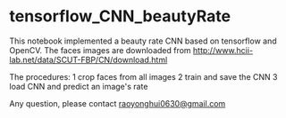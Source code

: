 # tensorflow_CNN_beautyRate
This notebook implemented a beauty rate CNN based on tensorflow and OpenCV.
The faces images are downloaded from
http://www.hcii-lab.net/data/SCUT-FBP/CN/download.html

The procedures:
1 crop faces from all images
2 train and save the CNN
3 load CNN and predict an image's rate

Any question, please contact raoyonghui0630@gmail.com
